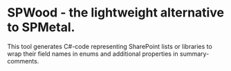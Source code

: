 # SPWood - the lightweight alternative to SPMetal.
This tool generates C#-code representing SharePoint lists or libraries to wrap their field names in enums and additional properties in summary-comments.
